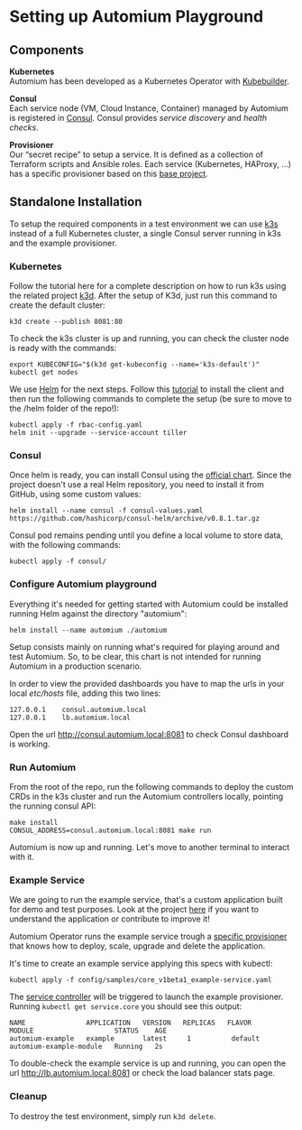 # Setting up Automium Playground

## Components

**Kubernetes**  
Automium has been developed as a Kubernetes Operator with [Kubebuilder](https://github.com/kubernetes-sigs/kubebuilder).

**Consul**  
Each service node (VM, Cloud Instance, Container) managed by Automium is registered in [Consul](https://www.consul.io/). Consul provides _service discovery_ and _health checks_.

**Provisioner**  
Our “secret recipe” to setup a service. It is defined as a collection of Terraform scripts and Ansible roles. Each service (Kubernetes, HAProxy, …) has a specific provisioner based on this [base project](https://github.com/automium/provisioner). 

## Standalone Installation

To setup the required components in a test environment we can use [k3s](https://github.com/rancher/k3s) instead of a full Kubernetes cluster, a single Consul server running in k3s and the example provisioner.

### Kubernetes

Follow the tutorial here for a complete description on how to run k3s using the related project [k3d](https://github.com/rancher/k3d). After the setup of K3d, just run this command to create the default cluster:

`k3d create --publish 8081:80`

To check the k3s cluster is up and running, you can check the cluster node is ready with the commands:

```
export KUBECONFIG="$(k3d get-kubeconfig --name='k3s-default')"
kubectl get nodes
```

We use [Helm](https://helm.sh/) for the next steps. Follow this [tutorial](https://helm.sh/docs/using_helm/#installing-helm) to install the client and then run the following commands to complete the setup (be sure to move to the /helm folder of the repo!):  

```  
kubectl apply -f rbac-config.yaml
helm init --upgrade --service-account tiller
```

### Consul

Once helm is ready, you can install Consul using the [official chart](https://github.com/hashicorp/consul-helm). Since the project doesn't use a real Helm repository, you need to install it from GitHub, using some custom values:

`helm install --name consul -f consul-values.yaml https://github.com/hashicorp/consul-helm/archive/v0.8.1.tar.gz`

Consul pod remains pending until you define a local volume to store data, with the following commands:

```
kubectl apply -f consul/
```

### Configure Automium playground

Everything it's needed for getting started with Automium could be installed running Helm against the directory "automium":

`helm install --name automium ./automium`

Setup consists mainly on running what's required for playing around and test Automium. So, to be clear, this chart is not intended for running Automium in a production scenario.

In order to view the provided dashboards you have to map the urls in your local _etc/hosts_ file, adding this two lines:

```
127.0.0.1    consul.automium.local
127.0.0.1    lb.automium.local
```

Open the url http://consul.automium.local:8081 to check Consul dashboard is working.

### Run Automium

From the root of the repo, run the following commands to deploy the custom CRDs in the k3s cluster and run the Automium controllers locally, pointing the running consul API:

```
make install
CONSUL_ADDRESS=consul.automium.local:8081 make run
```

Automium is now up and running. Let's move to another terminal to interact with it.  

### Example Service

We are going to run the example service, that's a custom application built for demo and test purposes. Look at the project [here](https://github.com/automium/reactor) if you want to understand the application or contribute to improve it!

Automium Operator runs the example service trough a [specific provisioner](https://github.com/automium/automium/tree/master/test/provisioners/example) that knows how to deploy, scale, upgrade and delete the application.

It's time to create an example service applying this specs with kubectl:

`kubectl apply -f config/samples/core_v1beta1_example-service.yaml`

The [service controller](https://github.com/automium/automium/blob/master/pkg/controller/service/service_controller.go) will be triggered to launch the example provisioner. Running `kubectl get service.core` you should see this output:

```
NAME               APPLICATION   VERSION   REPLICAS   FLAVOR          MODULE                    STATUS    AGE
automium-example   example       latest     1          default   automium-example-module   Running   2s
```

To double-check the example service is up and running, you can open the url http://lb.automium.local:8081 or check the load balancer stats page.

### Cleanup

To destroy the test environment, simply run `k3d delete`.
